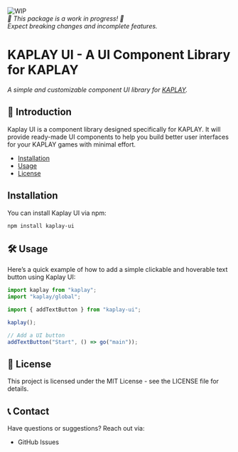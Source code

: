 ![WIP](https://img.shields.io/badge/status-WIP-yellow)
<br>_🚧 This package is a work in progress! 🚧_  
_Expect breaking changes and incomplete features._

# KAPLAY UI - A UI Component Library for KAPLAY

_A simple and customizable component UI library for [KAPLAY](https://kaplayjs.com/)._

## 🚀 Introduction

Kaplay UI is a component library designed specifically for KAPLAY. It will provide ready-made UI components to help you build better user interfaces for your KAPLAY games with minimal effort.

- [Installation](#installation)
- [Usage](#usage)
- [License](#license)

## Installation

You can install Kaplay UI via npm:

```bash
npm install kaplay-ui
```

## 🛠️ Usage

Here’s a quick example of how to add a simple clickable and hoverable text button using Kaplay UI:

```javascript
import kaplay from "kaplay";
import "kaplay/global";

import { addTextButton } from "kaplay-ui";

kaplay();

// Add a UI button
addTextButton("Start", () => go("main"));
```

## 📄 License

This project is licensed under the MIT License - see the LICENSE file for details.

## 📞 Contact

Have questions or suggestions? Reach out via:

- GitHub Issues
